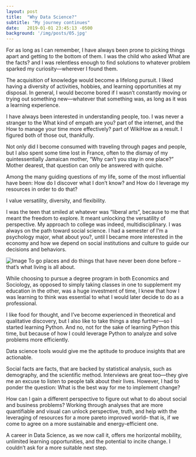 ```yaml
---
layout: post
title:  "Why Data Science?"
subtitle: "My journey continues"
date:   2019-01-01 23:45:13 -0500
background: '/img/posts/05.jpg'
---
```


For as long as I can remember, I have always been prone to picking things apart and getting to the bottom of them. I was the child who asked What are the facts? and I was relentless enough to find solutions to whatever problem sparked my curiosity—wherever I found them.


The acquisition of knowledge would become a lifelong pursuit. I liked having a diversity of activities, hobbies, and learning opportunities at my disposal. In general, I would become bored if I wasn’t constantly moving or trying out something new––whatever that something was, as long as it was a learning experience. 


I have always been interested in understanding people, too. I was never a stranger to the What kind of empath are you? part of the internet, and the How to manage your time more effectively? part of WikiHow as a result. I figured both of those out, thankfully.


Not only did I become consumed with traveling through pages and people, but I also spent some time lost in France, often to the dismay of my quintessentially Jamaican mother, “Why can’t you stay in one place?” Mother dearest, that question can only be answered with quiche.


Among the many guiding questions of my life, some of the most influential have been: How do I discover what I don’t know? and How do I leverage my resources in order to do that?


I value versatility, diversity, and flexibility.


I was the teen that smiled at whatever was “liberal arts”, because to me that meant the freedom to explore. It meant unlocking the versatility of perspective. My approach to college was indeed, multidisciplinary. I was always on the path toward social science. I had a semester of I’m a psychology major, what about you?, until I became more interested in the economy and how we depend on social institutions and culture to guide our decisions and behaviors. 

<img class="img-fluid" src="https://unsplash.com/photos/vLCFUqY3y5M" alt="Image">
<span class="caption text-muted">To go places and do things that have never been done before – that’s what living is all about.</span>

While choosing to pursue a degree program in both Economics and Sociology, as opposed to simply taking classes in one to supplement my education in the other, was a huge investment of time, I knew that how I was learning to think was essential to what I would later decide to do as a professional.


I like food for thought, and I’ve become experienced in theoretical and qualitative discovery, but I also like to take things a step further––so I started learning Python. And no, not for the sake of learning Python this time, but because of how I could leverage Python to analyze and solve problems more efficiently.


Data science tools would give me the aptitude to produce insights that are actionable. 


Social facts are facts, that are backed by statistical analysis, such as demography, and the scientific method. Interviews are great too––they give me an excuse to listen to people talk about their lives. However, I had to ponder the question: What is the best way for me to implement change?


How can I gain a different perspective to figure out what to do about social and business problems? Working through analyses that are more quantifiable and visual can unlock perspective, truth, and help with the leveraging of resources for a more pareto improved world– that is, if we come to agree on a more sustainable and energy-efficient one.


A career in Data Science, as we now call it, offers me horizontal mobility, unlimited learning opportunities, and the potential to incite change. I couldn’t ask for a more suitable next step.


<!--

<p>Never in all their history have men been able truly to conceive of the world as one: a single sphere, a globe, having the qualities of a globe, a round earth in which all the directions eventually meet, in which there is no center because every point, or none, is center — an equal earth which all men occupy as equals. The airman's earth, if free men make it, will be truly round: a globe in practice, not in theory.</p>

<p>Science cuts two ways, of course; its products can be used for both good and evil. But there's no turning back from science. The early warnings about technological dangers also come from science.</p>

<p>What was most significant about the lunar voyage was not that man set foot on the Moon but that they set eye on the earth.</p>

<p>A Chinese tale tells of some men sent to harm a young girl who, upon seeing her beauty, become her protectors rather than her violators. That's how I felt seeing the Earth for the first time. I could not help but love and cherish her.</p>

<p>For those who have seen the Earth from space, and for the hundreds and perhaps thousands more who will, the experience most certainly changes your perspective. The things that we share in our world are far more valuable than those which divide us.</p>

<h2 class="section-heading">The Final Frontier</h2>

<p>There can be no thought of finishing for ‘aiming for the stars.’ Both figuratively and literally, it is a task to occupy the generations. And no matter how much progress one makes, there is always the thrill of just beginning.</p>

<p>There can be no thought of finishing for ‘aiming for the stars.’ Both figuratively and literally, it is a task to occupy the generations. And no matter how much progress one makes, there is always the thrill of just beginning.</p>

<blockquote class="blockquote">The dreams of yesterday are the hopes of today and the reality of tomorrow. Science has not yet mastered prophecy. We predict too much for the next year and yet far too little for the next ten.</blockquote>

<p>Spaceflights cannot be stopped. This is not the work of any one man or even a group of men. It is a historical process which mankind is carrying out in accordance with the natural laws of human development.</p>

<h2 class="section-heading">Reaching for the Stars</h2>

<p>As we got further and further away, it [the Earth] diminished in size. Finally it shrank to the size of a marble, the most beautiful you can imagine. That beautiful, warm, living object looked so fragile, so delicate, that if you touched it with a finger it would crumble and fall apart. Seeing this has to change a man.</p>

<img class="img-fluid" src="https://source.unsplash.com/Mn9Fa_wQH-M/800x450" alt="Demo Image">
<span class="caption text-muted">To go places and do things that have never been done before – that’s what living is all about.</span>

<p>Space, the final frontier. These are the voyages of the Starship Enterprise. Its five-year mission: to explore strange new worlds, to seek out new life and new civilizations, to boldly go where no man has gone before.</p>

<p>As I stand out here in the wonders of the unknown at Hadley, I sort of realize there’s a fundamental truth to our nature, Man must explore, and this is exploration at its greatest.</p>

<p>Placeholder text by <a href="http://spaceipsum.com/">Space Ipsum</a>. Photographs by <a href="https://unsplash.com/">Unsplash</a>.</p>

-->
